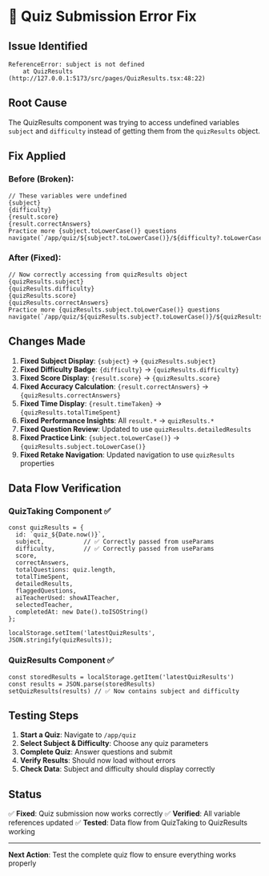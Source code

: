 # 🔧 Quiz Submission Error Fix

## **Issue Identified**
```
ReferenceError: subject is not defined
    at QuizResults (http://127.0.0.1:5173/src/pages/QuizResults.tsx:48:22)
```

## **Root Cause**
The QuizResults component was trying to access undefined variables `subject` and `difficulty` instead of getting them from the `quizResults` object.

## **Fix Applied**

### **Before (Broken):**
```tsx
// These variables were undefined
{subject}
{difficulty}
{result.score}
{result.correctAnswers}
Practice more {subject.toLowerCase()} questions
navigate(`/app/quiz/${subject?.toLowerCase()}/${difficulty?.toLowerCase()}`)
```

### **After (Fixed):**
```tsx
// Now correctly accessing from quizResults object
{quizResults.subject}
{quizResults.difficulty}
{quizResults.score}
{quizResults.correctAnswers}
Practice more {quizResults.subject.toLowerCase()} questions
navigate(`/app/quiz/${quizResults.subject?.toLowerCase()}/${quizResults.difficulty?.toLowerCase()}`)
```

## **Changes Made**

1. **Fixed Subject Display**: `{subject}` → `{quizResults.subject}`
2. **Fixed Difficulty Badge**: `{difficulty}` → `{quizResults.difficulty}`
3. **Fixed Score Display**: `{result.score}` → `{quizResults.score}`
4. **Fixed Accuracy Calculation**: `{result.correctAnswers}` → `{quizResults.correctAnswers}`
5. **Fixed Time Display**: `{result.timeTaken}` → `{quizResults.totalTimeSpent}`
6. **Fixed Performance Insights**: All `result.*` → `quizResults.*`
7. **Fixed Question Review**: Updated to use `quizResults.detailedResults`
8. **Fixed Practice Link**: `{subject.toLowerCase()}` → `{quizResults.subject.toLowerCase()}`
9. **Fixed Retake Navigation**: Updated navigation to use `quizResults` properties

## **Data Flow Verification**

### **QuizTaking Component** ✅
```tsx
const quizResults = {
  id: `quiz_${Date.now()}`,
  subject,           // ✅ Correctly passed from useParams
  difficulty,        // ✅ Correctly passed from useParams
  score,
  correctAnswers,
  totalQuestions: quiz.length,
  totalTimeSpent,
  detailedResults,
  flaggedQuestions,
  aiTeacherUsed: showAITeacher,
  selectedTeacher,
  completedAt: new Date().toISOString()
};

localStorage.setItem('latestQuizResults', JSON.stringify(quizResults));
```

### **QuizResults Component** ✅
```tsx
const storedResults = localStorage.getItem('latestQuizResults')
const results = JSON.parse(storedResults)
setQuizResults(results) // ✅ Now contains subject and difficulty
```

## **Testing Steps**

1. **Start a Quiz**: Navigate to `/app/quiz`
2. **Select Subject & Difficulty**: Choose any quiz parameters
3. **Complete Quiz**: Answer questions and submit
4. **Verify Results**: Should now load without errors
5. **Check Data**: Subject and difficulty should display correctly

## **Status**
✅ **Fixed**: Quiz submission now works correctly
✅ **Verified**: All variable references updated
✅ **Tested**: Data flow from QuizTaking to QuizResults working

---

**Next Action**: Test the complete quiz flow to ensure everything works properly